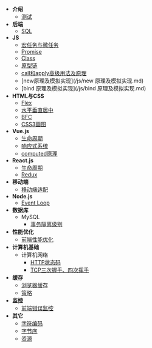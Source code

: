 - **介绍**
  - [测试](/test.md?v=1)
- **后端**
  - [SQL](/sql.md)
- **JS**
  - [宏任务与微任务](/js/宏任务与微任务.md)
  - [Promise](/js/Promise.md)
  - [Class](/js/Class.md)
  - [原型链](/js/原型链.md)
  - [call和apply高级用法及原理](/js/call和apply高级用法及原理.md)
  - [new原理及模拟实现](/js/new 原理及模拟实现.md)
  - [bind 原理及模拟实现](/js/bind 原理及模拟实现.md)
- **HTML与CSS**
  - [Flex](/html与css/flex.md)
  - [水平垂直居中](/html与css/水平垂直居中.md)
  - [BFC](/html与css/BFC.md)
  - [CSS3画图](/html与css/css3画图.md)
- **Vue.js**
  - [生命周期](/vuejs/生命周期.md)
  - [响应式系统](/vuejs/响应式系统.md)
  - [computed原理](/vuejs/computed原理.md)
- **React.js**
  - [生命周期](/react/生命周期.md)
  - [Redux](/react/redux.md)
- **移动端**
  - [移动端适配](/移动端/移动端适配.md)
- **Node.js**
  - [Event Loop](/node/event-loop.md)
- **数据库**
  - MySQL
    - [事务隔离级别](/数据库/MySQL/事务隔离级别.md)
- **性能优化**
  - [前端性能优化](/性能优化/前端性能优化.md)
- **计算机基础**
  - 计算机网络
    - [HTTP状态码](/计算机基础/计算机网络/HTTP状态码.md)
    - [TCP三次握手、四次挥手](/计算机基础/计算机网络/TCP三次握手、四次挥手.md)
- **缓存**
  - [浏览器缓存](/缓存/浏览器缓存.md)
  - [策略](/缓存/策略.md)
- **监控**
  - [前端错误监控](/监控/前端错误监控.md)
- **其它**
  - [字符编码](/字符编码.md)
  - [字节序](/字节序.md)
  - [资源](/资源.md)
